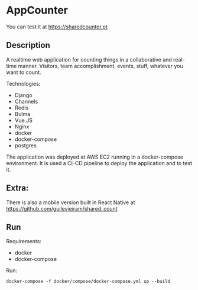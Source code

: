 # AppCounter 
 
You can test it at https://sharedcounter.pt

## Description

A realtime web application for counting things in a collaborative and real-time manner. Visitors, team accomplishment, events, stuff, whatever you want to count.

Technologies:
- Django
- Channels
- Redis
- Bulma
- Vue.JS
- Nginx
- docker
- docker-compose
- postgres

The application was deployed at AWS EC2 running in a docker-compose environment.
It is used a CI-CD pipeline to deploy the application and to test it.

## Extra:
There is also a mobile version built in React Native at https://github.com/guilevieiram/shared_count

## Run

Requirements:
- docker 
- docker-compose 

Run:

```
docker-compose -f docker/compose/docker-compose.yml up --build
```
